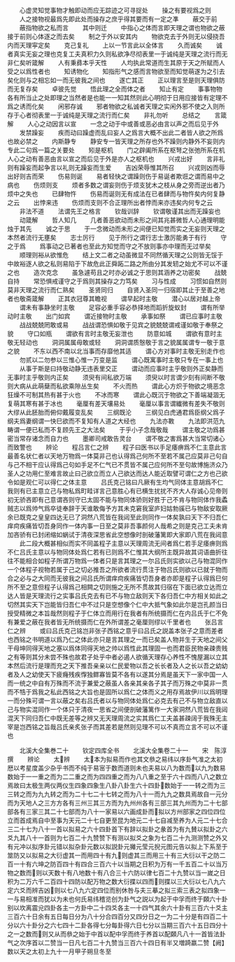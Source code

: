 <!-- { "loadSidebar": true } -->
　　心虚灵知觉事物才触即动而应无踪迹之可寻捉处
　　操之有要视爲之则
　　人之接物视最爲先即此处而操存之庶乎得其要而有一定之凖
　　蔽交于前
　　蔽指物欲之私而言
　　其中则迁
　　中指心之体而言即天理之谓也物欲之蔽接于前则心体逐之而去矣
　　制之于外以安其内
　　物欲克去于外则无以侵挠吾内而天理寜定矣
　　克己复礼
　　上以一节言此以全体言
　　久而诚矣
　　诚者真实无妄之理也克复工夫真积力久则私欲净尽彻表里一于诚纯是天理之流行而无非仁矣听箴解
　　人有秉彞本乎天性
　　人均执此常道而生其原于天之所赋而人受之以爲性者也
　　知诱物化
　　知指形气之感而言物欲至而知觉萌遂为之引去矣化则与之相忘如一而无彼我之间也
　　遂亡其正
　　正以理言至是则天理俱防而无复存矣
　　卓彼先觉
　　悟此理之全而体之者
　　知止有定
　　事事物物各有所当止之处即理之当然者是也能一一知其然则此心明彻于日用应接皆有定理不爲之诱而化矣
　　闲邪存诚
　　邪者物欲之私诚者天理之实闲外邪不使之入则所存于心者彻表里一于诚纯是天理之流行而仁矣
　　非礼勿听
　　总结之
　　言箴解
　　人心之动因言以宣
　　一念之动于中或善或恶必由言以声之而后见于外
　　发禁躁妄
　　疾而动曰躁虚而乱曰妄人之爲言大概不出此二者皆人欲之所爲也故必禁之
　　内斯静专
　　静安专一皆天理之所存也外不躁则内静外不妄则内专此二句爲一篇之关要处
　　矧是枢机
　　门之辟阖所系在枢弩之张弛所系在机人心之动有善恶由言以宣之而后见于外是亦人之枢机也
　　兴戎出好
　　言非礼则有躁妄而起争言以礼则无躁妄而生爱
　　吉凶荣辱惟其所召
　　兴戎则凶而辱出好则吉而荣
　　伤易则诞
　　易者轻快之谓躁则伤于易诞者欺诳之谓而易中之病也
　　伤烦则支
　　烦者多数之谓妄则伤于烦支犹木之枝从身之旁而逆出者乃烦中之失也
　　已肆物忤
　　伤易而诞则无有成法在已者肆而与物忤矣内何复静之云
　　出悖来违
　　伤烦而支则不合正理所出者悖而来亦违矣内何专之云
　　非法不道
　　法谓先王之格言
　　钦哉训辞
　　钦谓敬谨其出而无躁妄也
　　动箴解
　　哲人知几
　　几者善恶欲动而未形之间其兆甚微哲人心通理明能烛于其先
　　诚之于思
　　于一念微动而未形之间便已知觉而实之无妄则天理之本然者流行无壅矣
　　志士厉行
　　见于所行之谓行志士激厉能勇于有行
　　守之于爲
　　爲事动之已著者也至此方知觉而守之不放则事亦中理而无过举矣
　　顺理则裕从欲惟危
　　结上文二者之动虽微显不同然循天理之公则皆无馁于中故裕逐人欲之私则易陷于下故危此正舜跖二路之所由分其发轫之始尤不可以不谨之也
　　造次克念
　　虽急遽苟且之时亦必诚之于思则其涵养之功密矣
　　战兢自持
　　常恐惧戒谨守之于爲则其操存之力笃矣
　　习与性成
　　习惯如自然则莫非天理之流行而仁熟矣
　　圣贤同归
　　自贤入圣同一归宿即其止于至善之地者也敬斋箴解
　　正其衣冠尊其瞻视
　　谓早起时主敬
　　潜心以居对越上帝
　　谓未有事静坐时主敬
　　足容必重手容必恭择地而蹈折旋蚁封
　　谓有所举动时主敬
　　出门如宾
　　谓近接物时主敬
　　承事如祭
　　谓已应事时主敬
　　战战兢兢罔敢或易
　　战战谓恐惧如敬于见宾之貌兢兢谓戒谨如敬于奉祭之貌
　　守口如瓶
　　谓欲有言时主敬无妄泄也
　　防意如城
　　谓欲有意时主敬无轻动也
　　洞洞属属毋敢或轻
　　洞洞谓质慤敬于言之貌属属谓专一敬于意之貌
　　不东以西不南以北当事而存靡他其适
　　谓心方对事时主敬无别走作也
　　勿贰以二勿参以三惟心惟一万变是监
　　谓心既寓事时主敬只专在一事上也
　　从事于斯是曰持敬动静无违表里交正
　　谓动而应事时主乎敬则外正矣静而无事时主乎敬则内正矣
　　须臾有间私欲万端
　　须臾以时言谓少刻有间断不敬则大病从此萌蘖而私欲乘隙丛生矣
　　不火而热
　　谓此心方炽于物欲之境恶念狂燥不可制其热有甚于火也
　　不冰而寒
　　谓此心既沉于物欲之下善端凝涸无复萌其寒有甚于冰也
　　毫厘有差天壤易处
　　毫厘以事言谓纎微有差失不敬则大缪从此胚胎而俯仰戴履变乱矣
　　三纲既沦
　　三纲见白虎通君爲臣纲父爲子纲夫爲妻纲谓一快巳欲而不复知有人道之大经也
　　九法亦斁
　　九法即洪范九畴谓一便已私而不复顾先王之大法矣
　　于乎小子念哉敬哉
　　谓主敬之功爲甚密当常存诸念而自力也
　　墨卿司戒敢告灵台
　　谓不敬之害爲甚大当常切诸心而致警也
　　辨论
　　程吕言仁之辨
　　程子曰医书以手足痿痹爲不仁主意此言最善名状仁者以天地万物爲一体莫非己也认得爲己何所不至若不属己应莫非己句自与己不相干应认得爲己句如手足不仁气已不贯皆不属己应何所不至句故博施济众乃圣人之功用仁至难言故止曰己欲立而立人己欲达而达人能近取譬可谓仁之方也己欲令如是观仁可以得仁之体主意
　　吕氏克己铭曰凡厥有生均气同体主意胡爲不仁我则有已主意立己与物私爲町畦详言己意胜心有已横生扰扰不齐大人存诚心见帝则初无骄吝即有己意谓吝则守已太固不能与物同体骄则好胜于己不肯与物同体作我蟊贼志以爲帅气爲卒徒奉辞于天谁敢侮予方其未克窘我室庐妇姑勃豀已与物敌安取厥余已既克之皇皇四达无已了洞然八荒皆在我闼至此则同作一体矣孰曰天下不归吾仁痒疴疾痛皆切吾身同作一体内事一日至之莫非吾事颜何人哉希之则是克己工夫未肯加吝骄有已封闭缩如蜗试于清夜深思省此空想像时剖破藩篱即大家即八荒在我闼意
　　此二段大概甚相似而实不同盖程子主意以天理周流无间者爲仁若手足痿痹则爲不仁吕氏主意以与物同体处爲仁若有已则爲不仁惟其大纲所主既异故其词语曲折往往不能相合如程子所谓万物爲一体者只是言其理之一尔吕氏则实欲以己与物混同作一个体程子视物若属于己之切必推吾之所欲者流行贯注于物吕氏则欲以已就于物而合之必与之大同而无彼我之间吕氏所谓痒疴疾痛皆切吾身者亦即是程子认得爲巳何所不至之意但程子认得爲己相闗之切则施之无所不贯故其归宿在下面已欲立达而立达人皆是天理流行之实事吕氏克去有已不与物立敌则天下各归吾仁中方相关如此之切然其实天下岂能皆归吾仁中不过只是空想像个仁中大抵气象如此尔是岂孔颜当日授受精微之本旨哉然则程子于仁体立而用行在我者有所统摄而仁在内吕氏于仁不免有兼爱之蔽在我者皆无所统摄而仁在外所谓差之毫厘则缪以千里者也
　　张吕言仁之辨
　　或曰吕氏克己铭岂非张子西铭之意乎曰吕氏之説盖本张子之意而差者也西铭之书明道以爲乃仁之体此亦只是言其理之一而已矣盖人物并生于天地之间父干母坤同得天地之塞以爲体同得天地之帅以爲性此其理固一也而君臣民物亲疎贵贱之有等则其分未尝不殊也故君子处乎中者必遏人欲循天理存心养性不愧屋漏以立其本然后流行是理而充之天下推吾亲亲以仁民爱物以吾之长长者及人之长以吾之幼幼者及人之幼使天下疲癃残疾惸独鳏寡皆莫不各有以遂其分焉是虽天下一家中国一人而一统之中自有万殊而不流于兼爱之蔽虽人各亲其亲各子其子而万殊之中莫非一贯而不牿于爲我之私此西铭之大旨也是固所以爲仁之体而义之用存焉故伊川以爲明理一而分殊可谓一言以蔽之矣右吕氏者以与物同体处爲仁必克去有己不与物立敌直以己与物实混同作一个体只于清夜一思省之间便剖破藩篱作一大家洞然八荒皆在我闼混天下同归吾仁中既无差等之辨又无天理周流之实其爲仁工夫盖甚疎阔于我殊无主宰是岂西铭之旨哉吕氏亲炙张子而其差若是然则见理不可以不真而立言不可以不谨也







　　北溪大全集巻二十
　　钦定四库全书
　　北溪大全集卷二十一
　　宋　陈淳　撰
　　辨论
　　太辨
　　太本为拟易而作也其文叅之易纬以序卦气准之太初厯以考星度盖少杂乎书而不纯于易宻于数而道则未也夫易以八为数而以九为数易数始于一一重之而为二二重之而为四四重之而为八八重之至于六十四而八八之数立焉故曰太极生两仪两仪生四象四象生八卦八卦生六十四卦数始于一一转之而为三三转之而为九九转之而为二十七二十七转之而为八十一而九九之数具焉故自一元分而为天地人之三方方各有三州三其三方而为九州州各有三部三其九州而为二十七部部各有三家三其二十七部而为八十一家易以六画成卦而拟以方州部家之四位四位立而首成焉自中至事为天元二十七自更至昆为地元二十七自减至养为人元二十七合三二十七为八十一首以拟易之六十四卦首下有辞以拟卦之彖首为有九賛以拟卦之六爻九其八十一首则为七百二十九赞赞下有测以拟爻之象为七百二十九测测赞之外又有元冲以拟序卦元错以拟杂卦元数以拟説卦元攡元莹元掜元图元告以拟上下系至于筮防又以拟易之大衍虚其一而用四十有九则虚其三而用三十有三大衍以干之防二百一十有六坤之防百四十有四合三百六十以当期之日积为万有一千五百二十以当万物之数而则以天数十有八地数十有八合三十六防以律七百二十九赞以当一嵗之日积为二万六千二百四十四防以配万物之数大衍揲以四而则揲以三大衍以七八九六定六爻而辨吉凶则以七八九六定四位而别休咎与夫三摹之拟三索三表之拟四象一一与易相准而犹以为未也何氏易纬稽览创为卦气之説以为起于中孚而终于頥六十卦别以坎离震兊四卦各主一方卦中二十四爻各主一十四气其余六十卦有三百六十爻主三百六十日余有五日每日分为八十分合四百分又四分日之一为二十分是有四百二十分以六十卦分之六七四十二卦各得七分每卦得六日七分以当期三百六十五日四分十之一之数而则又从而叅之始于中首以配中孚而终于养首以配頥凡八十一首皆法卦气之次序首以二赞当一日凡七百二十九赞当三百六十四日有半又増踦嬴二赞【阙】　　　数以天之太初上九十一月甲子朔旦冬至
